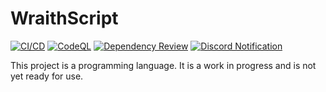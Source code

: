 # WraithScript
[![CI/CD](https://github.com/wraith4081/WraithScript/actions/workflows/node.js.yml/badge.svg)](https://github.com/wraith4081/WraithScript/actions/workflows/node.js.yml) [![CodeQL](https://github.com/wraith4081/WraithScript/actions/workflows/codeql.yml/badge.svg)](https://github.com/wraith4081/WraithScript/actions/workflows/codeql.yml) [![Dependency Review](https://github.com/wraith4081/WraithScript/actions/workflows/dependency-review.yml/badge.svg)](https://github.com/wraith4081/WraithScript/actions/workflows/dependency-review.yml) [![Discord Notification](https://github.com/wraith4081/WraithScript/actions/workflows/discord.yml/badge.svg)](https://github.com/wraith4081/WraithScript/actions/workflows/discord.yml)

This project is a programming language.
It is a work in progress and is not yet ready for use.
